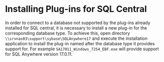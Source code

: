 # Installing Plug-ins for SQL Central

In order to connect to a database not supported by the plug-ins already installed for SQL central, it is necessary to install a new plug-in for the corresponding database type.
To achieve this, open directory `\\srvnas03\support\sybase\SQLAnywhere17` and execute the installation application to install the plug-in named after the database type it provides support for.
For example `SA17011_Windows_7254_EBF.exe` will provide support for SQL Anywhere version 17.0.11.